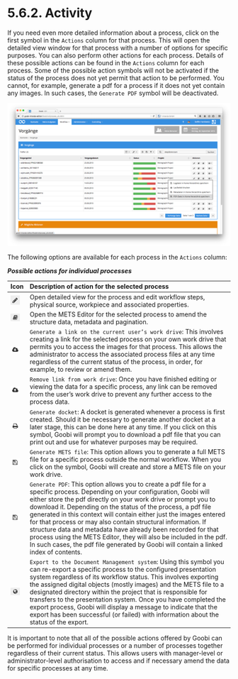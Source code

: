 # 5.6.2. Activity

If you need even more detailed information about a process, click on the first symbol in the `Actions` column for that process. This will open the detailed view window for that process with a number of options for specific purposes. You can also perform other actions for each process. Details of these possible actions can be found in the `Actions` column for each process. Some of the possible action symbols will not be activated if the status of the process does not yet permit that action to be performed. You cannot, for example, generate a pdf for a process if it does not yet contain any images. In such cases, the `Generate PDF` symbol will be deactivated. 

![Possible actions for individual processes](../../.gitbook/assets/075-1d.png)

The following options are available for each process in the `Actions` column:

_**Possible actions for individual processes**_

| **Icon** | **Description of action for the selected process** |
| :--- | :--- |
| ![ruleset\_01.png](../../.gitbook/assets/ruleset_01.png) | Open detailed view for the process and edit workflow steps, physical source, workpiece and associated properties. |
| ![process-01.png](../../.gitbook/assets/process-01.png) | Open the METS Editor for the selected process to amend the structure data, metadata and pagination. |
| ![process-09.png](../../.gitbook/assets/process-09.png) | `Generate a link on the current user’s work drive`: This involves creating a link for the selected process on your own work drive that permits you to access the images for that process. This allows the administrator to access the associated process files at any time regardless of the current status of the process, in order, for example, to review or amend them. |
| ![process-08.png](../../.gitbook/assets/process-08.png) | `Remove link from work drive`: Once you have finished editing or viewing the data for a specific process, any link can be removed from the user’s work drive to prevent any further access to the process data. |
| ![process-04.png](../../.gitbook/assets/process-04.png) | `Generate docket`: A docket is generated whenever a process is first created. Should it be necessary to generate another docket at a later stage, this can be done here at any time. If you click on this symbol, Goobi will prompt you to download a pdf file that you can print out and use for whatever purposes may be required. |
| ![process-05.png](../../.gitbook/assets/process-05.png) | `Generate METS file`: This option allows you to generate a full METS file for a specific process outside the normal workflow. When you click on the symbol, Goobi will create and store a METS file on your work drive. |
| ![process-05.png](../../.gitbook/assets/process-05%20%281%29.png) | `Generate PDF`: This option allows you to create a pdf file for a specific process. Depending on your configuration, Goobi will either store the pdf directly on your work drive or prompt you to download it. Depending on the status of the process, a pdf file generated in this context will contain either just the images entered for that process or may also contain structural information. If structure data and metadata have already been recorded for that process using the METS Editor, they will also be included in the pdf. In such cases, the pdf file generated by Goobi will contain a linked index of contents. |
| ![process-03.png](../../.gitbook/assets/process-03.png) | `Export to the Document Management system`: Using this symbol you can re-export a specific process to the configured presentation system regardless of its workflow status. This involves exporting the assigned digital objects \(mostly images\) and the METS file to a designated directory within the project that is responsible for transfers to the presentation system. Once you have completed the export process, Goobi will display a message to indicate that the export has been successful \(or failed\) with information about the status of the export. |

It is important to note that all of the possible actions offered by Goobi can be performed for individual processes or a number of processes together regardless of their current status. This allows users with manager-level or administrator-level authorisation to access and if necessary amend the data for specific processes at any time.

